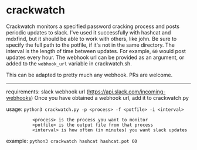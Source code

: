 # crackwatch
Crackwatch monitors a specified password cracking process and posts periodic updates to slack.
I've used it successfully with hashcat and mdxfind, but it should be able to work with others, like john.
Be sure to specify the full path to the potfile, if it's not in the same directory. The interval is the
length of time between updates. For example, `60` would post updates every hour. The webhook url can be
provided as an argument, or added to the `webhook_url` variable in crackwatch.sh.

This can be adapted to pretty much any webhook. PRs are welcome.

---

requirements: slack webhook url (https://api.slack.com/incoming-webhooks)
              Once you have obtained a webhook url, add it to crackwatch.py

usage:        `python3 crackwatch.py -p <process> -f <potfile> -i <interval>`

              <process> is the process you want to monitor
              <potfile> is the output file from that process
              <interval> is how often (in minutes) you want slack updates

example:  `python3 crackwatch hashcat hashcat.pot 60`